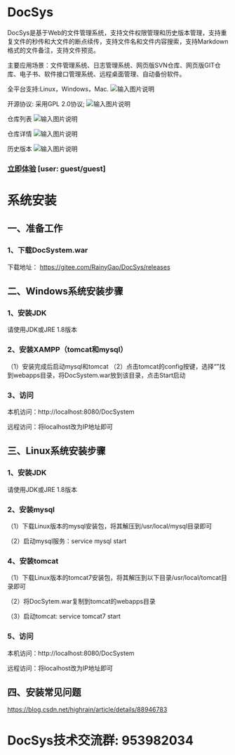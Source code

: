 # DocSys

DocSys是基于Web的文件管理系统，支持文件权限管理和历史版本管理，支持重复文件的秒传和大文件的断点续传，支持文件名和文件内容搜索，支持Markdown格式的文件备注，支持文件预览。

主要应用场景：文件管理系统、日志管理系统、网页版SVN仓库、网页版GIT仓库、电子书、软件接口管理系统、远程桌面管理、自动备份软件。

全平台支持:Linux，Windows，Mac.
![输入图片说明](https://images.gitee.com/uploads/images/2018/1117/233316_639ed640_1558129.png "1.png")

开源协议: 采用GPL 2.0协议;
![输入图片说明](https://images.gitee.com/uploads/images/2018/1117/233347_2cc1a65f_1558129.png "2.png")

仓库列表
![输入图片说明](https://images.gitee.com/uploads/images/2018/1117/234733_69d967ef_1558129.png "6.png")

仓库详情
![输入图片说明](https://images.gitee.com/uploads/images/2018/1117/234744_2850feb3_1558129.png "7.png")

历史版本
![输入图片说明](https://images.gitee.com/uploads/images/2018/1119/095414_fba9ce48_1558129.png "8.png")


### [立即体验](http://dw.gofreeteam.com) [user: guest/guest]

# 系统安装
## 一、准备工作
### 1、下载DocSystem.war
下载地址： https://gitee.com/RainyGao/DocSys/releases

## 二、Windows系统安装步骤
### 1、安装JDK
请使用JDK或JRE 1.8版本

### 2、安装XAMPP（tomcat和mysql）
（1）安装完成后启动mysql和tomcat
（2）点击tomcat的config按键，选择“<Browser>”找到webapps目录，将DocSystem.war放到该目录，点击Start启动

### 3、访问

本机访问：http://localhost:8080/DocSystem

远程访问：将localhost改为IP地址即可

## 三、Linux系统安装步骤
### 1、安装JDK
请使用JDK或JRE 1.8版本

### 2、安装mysql

（1）下载Linux版本的mysql安装包，将其解压到/usr/local/mysql目录即可

（2）启动mysql服务：service mysql start

### 4、安装tomcat

（1）下载Linux版本的tomcat7安装包，将其解压到以下目录/usr/local/tomcat目录即可

（2）将DocSytem.war复制到tomcat的webapps目录

（3）启动tomcat: service tomcat7 start

### 5、访问

本机访问：http://localhost:8080/DocSystem

远程访问：将localhost改为IP地址即可

## 四、安装常见问题
https://blog.csdn.net/highrain/article/details/88946783

# DocSys技术交流群: 953982034